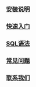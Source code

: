 


### [安装说明](setup.html)
### [快速入门](quick_start.html)
### [SQL语法](sql.html)
### [常见问题](faq.html)
### [联系我们](contact.html)

